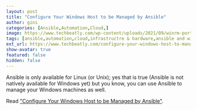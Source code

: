 ```yaml
---
layout: post
title: "Configure Your Windows Host to be Managed by Ansible"
author: gini
categories: [Ansible,Automation,Cloud,]
image: https://www.techbeatly.com/wp-content/uploads/2021/09/winrm-ports-windows-firewall-2-1024x683.png
tags: [ansible,automation,cloud,infrastructre & hardware,ansible and windows,ansible automation,ansible windows automation,ansible windows configuration,ansible windows guide,ansible windows setup,automate windows using ansible,configure windows to access by ansible,how to manage windows from ansible,manage windows using ansible,windows and ansible,]
ext_url: https://www.techbeatly.com/configure-your-windows-host-to-manage-by-ansible/
show-avatar: true
featured: false
hidden: false
---
```


Ansible is only available for Linux (or Unix); yes that is true (Ansible is not natively available for Windows yet) but you know, you can use Ansible to manage your Windows machines as well.

Read ["Configure Your Windows Host to be Managed by Ansible"](https://www.techbeatly.com/configure-your-windows-host-to-manage-by-ansible/).